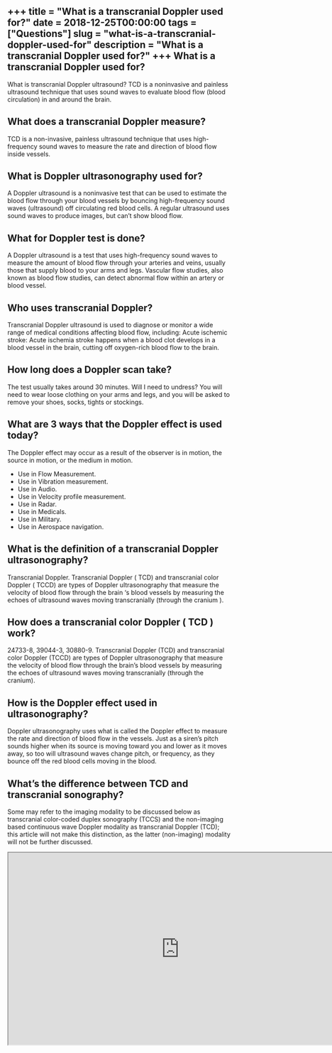 +++
title = "What is a transcranial Doppler used for?"
date = 2018-12-25T00:00:00
tags = ["Questions"]
slug = "what-is-a-transcranial-doppler-used-for"
description = "What is a transcranial Doppler used for?"
+++
What is a transcranial Doppler used for?
----------------------------------------

What is transcranial Doppler ultrasound? TCD is a noninvasive and painless ultrasound technique that uses sound waves to evaluate blood flow (blood circulation) in and around the brain.

What does a transcranial Doppler measure?
-----------------------------------------

TCD is a non-invasive, painless ultrasound technique that uses high-frequency sound waves to measure the rate and direction of blood flow inside vessels.

What is Doppler ultrasonography used for?
-----------------------------------------

A Doppler ultrasound is a noninvasive test that can be used to estimate the blood flow through your blood vessels by bouncing high-frequency sound waves (ultrasound) off circulating red blood cells. A regular ultrasound uses sound waves to produce images, but can’t show blood flow.

What for Doppler test is done?
------------------------------

A Doppler ultrasound is a test that uses high-frequency sound waves to measure the amount of blood flow through your arteries and veins, usually those that supply blood to your arms and legs. Vascular flow studies, also known as blood flow studies, can detect abnormal flow within an artery or blood vessel.

Who uses transcranial Doppler?
------------------------------

Transcranial Doppler ultrasound is used to diagnose or monitor a wide range of medical conditions affecting blood flow, including: Acute ischemic stroke: Acute ischemia stroke happens when a blood clot develops in a blood vessel in the brain, cutting off oxygen-rich blood flow to the brain.

How long does a Doppler scan take?
----------------------------------

The test usually takes around 30 minutes. Will I need to undress? You will need to wear loose clothing on your arms and legs, and you will be asked to remove your shoes, socks, tights or stockings.

What are 3 ways that the Doppler effect is used today?
------------------------------------------------------

The Doppler effect may occur as a result of the observer is in motion, the source in motion, or the medium in motion.

- Use in Flow Measurement.
- Use in Vibration measurement.
- Use in Audio.
- Use in Velocity profile measurement.
- Use in Radar.
- Use in Medicals.
- Use in Military.
- Use in Aerospace navigation.

What is the definition of a transcranial Doppler ultrasonography?
-----------------------------------------------------------------

Transcranial Doppler. Transcranial Doppler ( TCD) and transcranial color Doppler ( TCCD) are types of Doppler ultrasonography that measure the velocity of blood flow through the brain ‘s blood vessels by measuring the echoes of ultrasound waves moving transcranially (through the cranium ).

How does a transcranial color Doppler ( TCD ) work?
---------------------------------------------------

24733-8, 39044-3, 30880-9. Transcranial Doppler (TCD) and transcranial color Doppler (TCCD) are types of Doppler ultrasonography that measure the velocity of blood flow through the brain’s blood vessels by measuring the echoes of ultrasound waves moving transcranially (through the cranium).

How is the Doppler effect used in ultrasonography?
--------------------------------------------------

Doppler ultrasonography uses what is called the Doppler effect to measure the rate and direction of blood flow in the vessels. Just as a siren’s pitch sounds higher when its source is moving toward you and lower as it moves away, so too will ultrasound waves change pitch, or frequency, as they bounce off the red blood cells moving in the blood.

What’s the difference between TCD and transcranial sonography?
--------------------------------------------------------------

Some may refer to the imaging modality to be discussed below as transcranial color-coded duplex sonography (TCCS) and the non-imaging based continuous wave Doppler modality as transcranial Doppler (TCD); this article will not make this distinction, as the latter (non-imaging) modality will not be further discussed.

<iframe allow="accelerometer; autoplay; clipboard-write; encrypted-media; gyroscope; picture-in-picture" allowfullscreen="" class="__youtube_prefs__  epyt-is-override  no-lazyload" data-no-lazy="1" data-origheight="433" data-origwidth="770" data-skipgform_ajax_framebjll="" height="433" id="_ytid_27494" loading="lazy" src="https://www.youtube.com/embed/WP1xj15MjnM?enablejsapi=1&autoplay=0&cc_load_policy=0&cc_lang_pref=&iv_load_policy=1&loop=0&modestbranding=0&rel=1&fs=1&playsinline=0&autohide=2&theme=dark&color=red&controls=1&" title="YouTube player" width="770"></iframe>